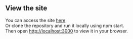 

## View the site

You can access the site [here](https://lachlanharnett.github.io/).
<br>
Or clone the repository and run it locally using npm start.
<br>
Then open [http://localhost:3000](http://localhost:3000) to view it in your browser.
